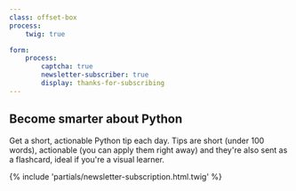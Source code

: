 ```yaml
---
class: offset-box
process:
    twig: true

form:
    process:
        captcha: true
        newsletter-subscriber: true
        display: thanks-for-subscribing
---
```


## Become smarter about Python

Get a short, actionable Python tip each day.
Tips are short (under 100 words), actionable (you can apply them right away) and they're also sent as a flashcard, ideal if you're a visual learner.

{% include 'partials/newsletter-subscription.html.twig' %}
